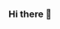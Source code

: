 ### Hi there 👋

<!--
**zainasyed/zainasyed** is a ✨ _special_ ✨ repository because its `README.md` (this file) appears on your GitHub profile.

I'm a web developer from India, currently living in Dubai. 

💻 Lead programming languages: Javascript ,React, Nodejs.
🏫 Have been a Computer engineering student
💬 Feel free to reach out to me for some interesting discussions.
📫 How to reach me: https://www.linkedin.com/in/samreen-fatima-1324b2169/


